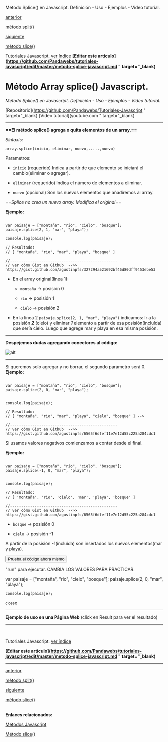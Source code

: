 <span class="hidden-excerpt">Método Splice() en Javascript. Definición - Uso - Ejemplos - Video tutorial.</span>

<div class="post-content_next">
  <a href="http://localhost:2368/metodo-split-javascript/">
    <div class="post-content_next-left">
      <p>anterior</p>
      <span>método split()</span>
  </div>
  <a href="http://localhost:2368/metodo-slice-javascript/">
    <div class="post-content_next-right">
      <p>siguiente</p>
      <span>método slice()</span>
    </div>
  </a>
</div>


<span class="link-to-index-git">Tutoriales Javascript. [ ver índice](http://localhost:2368/tutoriales-javascript/)</span>
<strong class="link-to-github">[Editar este artículo](https://github.com/Pandawebs/tutoriales-javascript/edit/master/metodo-splice-javascript.md " target="_blank)</strong>


# Método Array splice() Javascript.

*Método Splice() en Javascript. Definición - Uso - Ejemplos - Video tutorial.*

<span class="links-external">[Repositorio](https://github.com/Pandawebs/Tutoriales-Javascript " target="_blank) [Video tutorial](youtube.com " target="_blank)</span>

<hr>

__==El método splice() agrega o quita elementos de un array.==__

*Sintaxis:*

`array.splice(inicio, eliminar, nuevo,.....,nuevo)`

Parametros:

* `inicio` (requerido) Indica a partir de que elemento se iniciará el cambio(eliminar o agregar).

* `eliminar` (requerido) Indica el número de elementos a eliminar.

* `nuevo` (opcional) Son los nuevos elementos que añadiremos al array.

==*Splice no crea un nuevo array. Modifica el original*==

**Ejemplo:**

<pre data-start="0"><code class="line-numbers language-javascript">
var paisaje = ["montaña", "rio", "cielo", "bosque"];
paisaje.splice(2, 1, "mar", "playa");

console.log(paisaje);

// Resultado:
// [ "montaña", "rio", "mar", "playa", "bosque" ]

//------------------------------------------------
// ver cómo Gist en Github  -->> https://gist.github.com/agustinpfs/327294a521692bf46d80dff9453ebe53
</code></pre>

* En el array original(linea 1):

	* `montaña` -> posisión 0

	* `río` -> posisión 1

	* `cielo` -> posisión 2

* En la linea 2 `paisaje.splice(2, 1, "mar", "playa")` indicamos: Ir a la posisión _**2**_ (cielo) y eliminar _**1**_ elemento a partir de esa posisión(incluída) que sería cielo. Luego que agrege mar y playa en esa misma posisión.

<hr>

**Despejemos dudas agregando conectores al código:**

![alt](http://localhost:2368/assets/images/splice.png)

<hr>

Si queremos solo agregar y no borrar, el segundo parámetro será 0.
**Ejemplo:**

<pre data-start="0"><code class="line-numbers language-javascript">
var paisaje = ["montaña", "rio", "cielo", "bosque"];
paisaje.splice(2, 0, "mar", "playa");


console.log(paisaje);

// Resultado:
// [ "montaña", "rio", "mar", "playa", "cielo", "bosque" ] -->

//------------------------------------------------
// ver cómo Gist en Github  -->> https://gist.github.com/agustinpfs/6565f6dfef11e7e12d55c225a284cdc1
</code></pre>


Si usamos valores negativos comienzamos a contar desde el final.

**Ejemplo:**

<pre data-start="0"><code class="line-numbers language-javascript">
var paisaje = ["montaña", "rio", "cielo", "bosque"];
paisaje.splice(-1, 0, "mar", "playa");


console.log(paisaje);

// Resultado:
// [ 'montaña', 'rio', 'cielo', 'mar', 'playa', 'bosque' ]

//------------------------------------------------
// ver cómo Gist en Github  -->> https://gist.github.com/agustinpfs/6565f6dfef11e7e12d55c225a284cdc1
</code></pre>

* `bosque` -> posisión 0

* `cielo` -> posisión -1

A partir de la posisión -1(incluída) son insertados los nuevos elementos(mar y playa).

<button class="post-content_button-console">Prueba el código ahora mismo</button>

<div class="post-content_console">

<p>"run" para ejecutar. <span class="post-content_console-mark">CAMBIA LOS VALORES PARA PRACTICAR.</span></p>
    
<div id="my-el" >
	<script src="https://embed.tonicdev.com" data-element-id="my-el" ></script>       
	var paisaje = ["montaña", "rio", "cielo", "bosque"];
	paisaje.splice(2, 0, "mar", "playa");

	console.log(paisaje);
</div>

<span class="post-content_buttonx-console"><small>close</small>x</span>
</div>

<hr>

**Ejemplo de uso en una Página Web**
(click en Result para ver el resultado)

<script async src="https://jsfiddle.net/Pandawebs/0s6t6rtg/embed/html,result/">
</script>

<hr>

<!-- [*Lista de métodos nativos*](#) -->

<br>

<span class="link-to-index-git">Tutoriales Javascript. [ ver índice](http://localhost:2368/tutoriales-javascript/)</span>

<strong class="link-to-github">[Editar este artículo](https://github.com/Pandawebs/tutoriales-javascript/edit/master/metodo-splice-javascript.md " target="_blank)</strong>

<hr>

<div class="post-content_next">
  <a href="http://localhost:2368/metodo-split-javascript/">
    <div class="post-content_next-left">
      <p>anterior</p>
      <span>método split()</span>
  </div>
  <a href="http://localhost:2368/metodo-slice-javascript/">
    <div class="post-content_next-right">
      <p>siguiente</p>
      <span>método slice()</span>
    </div>
  </a>
</div>

<br>

**Enlaces relacionados:**

[Métodos Javascript](http://localhost:2368/metodos-javascript/)

[Método slice()](http://localhost:2368/metodo-splice-javascript/)
